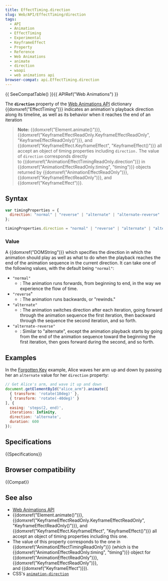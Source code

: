 ```yaml
---
title: EffectTiming.direction
slug: Web/API/EffectTiming/direction
tags:
  - API
  - Animation
  - EffectTiming
  - Experimental
  - KeyframeEffect
  - Property
  - Reference
  - Web Animations
  - animate
  - direction
  - waapi
  - web animations api
browser-compat: api.EffectTiming.direction
---
```

{{ SeeCompatTable() }}{{ APIRef("Web Animations") }}

The **`direction`** property of the [Web Animations API](/en-US/docs/Web/API/Web_Animations_API) dictionary
{{domxref("EffectTiming")}} indicates an animation's playback direction along its
timeline, as well as its behavior when it reaches the end of an iteration

> **Note:** {{domxref("Element.animate()")}},
> {{domxref("KeyframeEffectReadOnly.KeyframeEffectReadOnly",
    "KeyframeEffectReadOnly()")}}, and {{domxref("KeyframeEffect.KeyframeEffect",
    "KeyframeEffect()")}} all accept an object of timing properties including
> `direction.` The value of `direction` corresponds directly
> to {{domxref("AnimationEffectTimingReadOnly.direction")}} in
> {{domxref("AnimationEffectReadOnly.timing", "timing")}} objects returned by
> {{domxref("AnimationEffectReadOnly")}}, {{domxref("KeyframeEffectReadOnly")}}, and
> {{domxref("KeyframeEffect")}}.

## Syntax

```js
var timingProperties = {
  direction: "normal" | "reverse" | "alternate" | "alternate-reverse"
};

timingProperties.direction = "normal" | "reverse" | "alternate" | "alternate-reverse";
```

### Value

A {{domxref("DOMString")}} which specifies the direction in which the animation should
play as well as what to do when the playback reaches the end of the animation sequence
in the current direction. It can take one of the following values, with the default
being `"normal"`:

- `"normal"`
  - : The animation runs forwards, from beginning to end, in the way we experience the
    flow of time.
- `"reverse`"
  - : The animation runs backwards, or "rewinds."
- `"alternate"`
  - : The animation switches direction after each iteration, going forward through the
    animation sequence the first iteration, then backward through the sequence the second
    iteration, and so forth.
- `"alternate-reverse"`
  - : Similar to "alternate", except the animation playback starts by going from the end
    of the animation sequence toward the beginning the first iteration, then goes forward
    during the second, and so forth.

## Examples

In the [Forgotten
Key](http://codepen.io/rachelnabors/pen/bEPdQr?editors=0010) example, Alice waves her arm up and down by passing her an
`alternate` value for her `direction` property:

```js
// Get Alice's arm, and wave it up and down
document.getElementById("alice_arm").animate([
  { transform: 'rotate(10deg)' },
  { transform: 'rotate(-40deg)' }
], {
  easing: 'steps(2, end)',
  iterations: Infinity,
  direction: 'alternate',
  duration: 600
});
```

## Specifications

{{Specifications}}

## Browser compatibility

{{Compat}}

## See also

- [Web Animations API](/en-US/docs/Web/API/Web_Animations_API)
- {{domxref("Element.animate()")}},
  {{domxref("KeyframeEffectReadOnly.KeyframeEffectReadOnly",
    "KeyframeEffectReadOnly()")}}, and {{domxref("KeyframeEffect.KeyframeEffect",
    "KeyframeEffect()")}} all accept an object of timing properties including this one.
- The value of this property corresponds to the one in
  {{domxref("AnimationEffectTimingReadOnly")}} (which is the
  {{domxref("AnimationEffectReadOnly.timing", "timing")}} object for
  {{domxref("AnimationEffectReadOnly")}}, {{domxref("KeyframeEffectReadOnly")}},
  and {{domxref("KeyframeEffect")}}).
- CSS's [`animation-direction`](/en-US/docs/Web/CSS/animation-direction)
